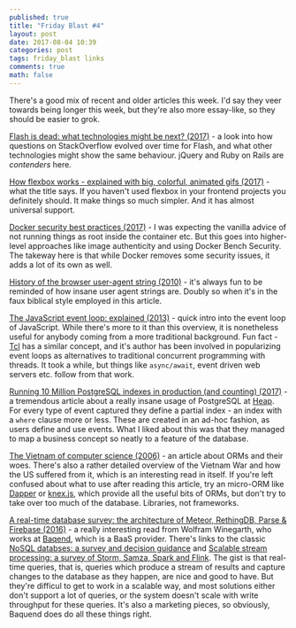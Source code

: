 ```yaml
---
published: true
title: "Friday Blast #4"
layout: post
date: 2017-08-04 10:39
categories: post
tags: friday_blast links
comments: true
math: false
---
```


There's a good mix of recent and older articles this week. I'd say they veer towards being longer this week, but they're also more essay-like, so they should be easier to grok.

[Flash is dead: what technologies might be next? (2017)](https://stackoverflow.blog/2017/08/01/flash-dead-technologies-might-next/?cb=1) - a look into how questions on StackOverflow evolved over time for Flash, and what other technologies might show the same behaviour. jQuery and Ruby on Rails are _contenders_ here.

[How flexbox works - explained with big, colorful, animated gifs (2017)](https://medium.freecodecamp.org/an-animated-guide-to-flexbox-d280cf6afc35) - what the title says. If you haven't used flexbox in your frontend projects you definitely should. It make things so much simpler. And it has almost universal support.

[Docker security best practices (2017)](https://blog.sqreen.io/docker-security/?utm_source=cronweekly.com) - I was expecting the vanilla advice of not running things as root inside the container etc. But this goes into higher-level approaches like image authenticity and using Docker Bench Security. The takeway here is that while Docker removes some security issues, it adds a lot of its own as well.

[History of the browser user-agent string (2010)](http://webaim.org/blog/user-agent-string-history/) - it's always fun to be reminded of how insane user agent strings are. Doubly so when it's in the faux biblical style employed in this article.

[The JavaScript event loop: explained (2013)](https://blog.carbonfive.com/2013/10/27/the-javascript-event-loop-explained/) - quick intro into the event loop of JavaScript. While there's more to it than this overview, it is nonetheless useful for anybody coming from a more traditional background. Fun fact - [Tcl](https://www.tcl.tk/) has a similar concept, and it's author has been involved in popularizing event loops as alternatives to traditional concurrent programming with threads. It took a while, but things like `async/await`, event driven web servers etc. follow from that work.

[Running 10 Million PostgreSQL indexes in production (and counting) (2017)](https://heap.engineering/running-10-million-postgresql-indexes-in-production/) - a tremendous article about a really insane usage of PostgreSQL at [Heap](https://heap.engineering/). For every type of event captured they define a partial index - an index with a `where` clause more or less. These are created in an ad-hoc fashion, as users define and use events. What I liked about this was that they managed to map a business concept so neatly to a feature of the database.

[The Vietnam of computer science (2006)](http://blogs.tedneward.com/post/the-vietnam-of-computer-science/) - an article about ORMs and their woes. There's also a rather detailed overview of the Vietnam War and how the US suffered from it, which is an interesting read in itself. If you're left confused about what to use after reading this article, try an micro-ORM like [Dapper](https://stackexchange.github.io/Dapper/) or [knex.js](http://knexjs.org/), which provide all the useful bits of ORMs, but don't try to take over too much of the database. Libraries, not frameworks.

[A real-time database survey: the architecture of Meteor, RethingDB, Parse & Firebase (2016)](https://medium.baqend.com/real-time-databases-explained-why-meteor-rethinkdb-parse-and-firebase-dont-scale-822ff87d2f87) - a really interesting read from Wolfram Winegarth, who works at [Baqend](https://www.baqend.com/), which is a BaaS provider. There's links to the classic [NoSQL databses: a survey and decision guidance](https://medium.baqend.com/nosql-databases-a-survey-and-decision-guidance-ea7823a822d) and [Scalable stream processing: a survey of Storm, Samza, Spark and Flink](https://medium.baqend.com/real-time-stream-processors-a-survey-and-decision-guidance-6d248f692056). The gist is that real-time queries, that is, queries which produce a stream of results and capture changes to the database as they happen, are nice and good to have. But they're difficul to get to work in a scalable way, and most solutions either don't support a lot of queries, or the system doesn't scale with write throughput for these queries. It's also a marketing pieces, so obviously, Baquend does do all these things right.